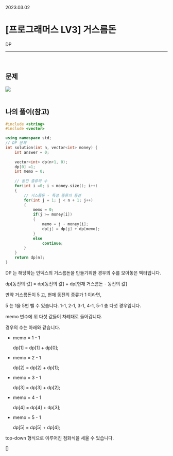 2023.03.02

# __[프로그래머스 LV3] 거스름돈__

DP

---- 

<BR>

## __문제__

<img src = "https://user-images.githubusercontent.com/80774412/222460639-6dac3aba-c5c1-445e-bef1-c6063f0a2e44.PNG"></img>
<BR><BR>


## __나의 풀이__(참고)
```c++
#include <string>
#include <vector>

using namespace std;
// DP 문제
int solution(int n, vector<int> money) {
    int answer = 0;
    
    vector<int> dp(n+1, 0);
    dp[0] =1;
    int memo = 0;
    
    // 동전 종류의 수
    for(int i =0; i < money.size(); i++)
    {
        // 거스름돈 - 특정 종류의 동전
        for(int j = 1; j < n + 1; j++)
        {
            memo = 0;
            if(j >= money[i])
            {
                memo = j - money[i];
                dp[j] = dp[j] + dp[memo];
            }
            else
                continue;
        }
    }
    return dp[n];
}
```

DP 는 해당하는 인덱스의 거스름돈을 만들기위한 경우의 수를 모아놓은 벡터입니다.

dp[동전의 값] = dp[동전의 값] + dp[현재 거스름돈 - 동전의 값]

만약 거스름돈이 5 고, 현재 동전의 종류가 1 이라면,

5 는 1을 5번 뺼 수 있습니다. 1-1, 2-1, 3-1, 4-1, 5-1 총 다섯 경우입니다.

memo 변수에 위 다섯 값들이 차례대로 들어갑니다.

경우의 수는 아래와 같습니다.

* memo = 1 - 1

    dp[1] = dp[1] + dp[0];

* memo = 2 - 1

    dp[2] = dp[2] + dp[1];

* memo = 3 - 1

    dp[3] = dp[3] + dp[2];

* memo = 4 - 1

    dp[4] = dp[4] + dp[3];

* memo = 5 - 1

    dp[5] = dp[5] + dp[4];


top-down 형식으로 이루어진 점화식을 세울 수 있습니다.

[]